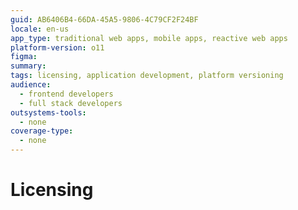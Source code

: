 ```yaml
---
guid: AB6406B4-66DA-45A5-9806-4C79CF2F24BF
locale: en-us
app_type: traditional web apps, mobile apps, reactive web apps
platform-version: o11
figma:
summary:
tags: licensing, application development, platform versioning
audience:
  - frontend developers
  - full stack developers
outsystems-tools:
  - none
coverage-type:
  - none
---
```


# Licensing
